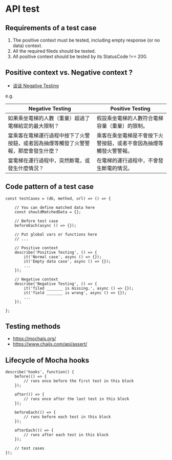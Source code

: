 # API test

## Requirements of a test case

1. The positive context must be tested, including empty response (or no data) context.
2. All the required fileds should be tested.
3. All positive context should be tested by its StatusCode !== 200.

## Positive context vs. Negative context ?

- [谈谈 Negative Testing](https://blog.csdn.net/seagal890/article/details/84947168)

e.g. 

|Negative Testing|Positive Testing|
|--|--|
|如果乘坐電梯的人數（重量）超過了電梯給定的最大限制？ |假設乘坐電梯的人數符合電梯容量（重量）的限制。 |
|當乘客在電梯運行過程中按下了火警按鈕，或者因為抽煙等觸發了火警警報，那麼會發生什麼？ |乘客在乘坐電梯是不會按下火警按鈕，或者不會因為抽煙等觸發火警警報。 |
|當電梯在運行過程中，突然斷電，或發生什麼情況？ |在電梯的運行過程中，不會發生斷電的情況。 |

## Code pattern of a test case

```
const testCases = (db, method, url) => () => {

    // You can define matched data here
    const shouldMatchedData = {};

    // Before test case
    beforeEach(async () => {});

    // Put global vars or functions here
    // ...

    // Positive context
    describe('Positive Testing', () => {
        it('Normal case', async () => {});
        it('Empty data case', async () => {});
        ...
    });

    // Negative context
    describe('Negative Testing', () => {
        it('filed _______ is missing.', async () => {});
        it('field _______ is wrong', async () => {});
        ...
    });

};

```

## Testing methods

- https://mochajs.org/
- https://www.chaijs.com/api/assert/

## Lifecycle of Mocha hooks

```
describe('hooks', function() {
    before(() => {
        // runs once before the first test in this block
    });

    after(() => {
        // runs once after the last test in this block
    });

    beforeEach(() => {
        // runs before each test in this block
    });

    afterEach(() => {
        // runs after each test in this block
    });

    // test cases
});
```
